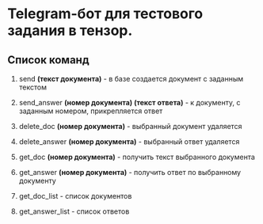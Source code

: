 # Telegram-бот для тестового задания в тензор.

## Список команд

1. send **(текст документа)** - в базе создается документ с заданным текстом 

1. send_answer **(номер документа) (текст ответа)** - к документу, с заданным номером, прикрепляется ответ 

1. delete_doc **(номер документа)** - выбранный документ удаляется 

1. delete_answer **(номер документа)** - выбранный ответ удаляется 

1. get_doc **(номер документа)** - получить текст выбранного документа 

1. get_answer **(номер документа)** - получить ответ по выбранному документу 

1. get_doc_list - список документов

1. get_answer_list - список ответов
